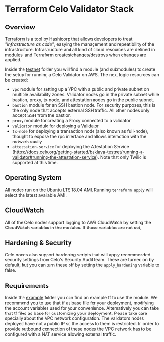 # Terraform Celo Validator Stack

## Overview

[Terraform](https://www.terraform.io) is a tool by Hashicorp that allows developers to treat _"infrastructure as code"_, easying the management and repeatibility of the
infrastructure.
Infrastructure and all kind of cloud resources are defined in modules, and Terraform creates/changes/destroys when changes are applied.

Inside the [testnet](./testnet) folder you will find a module (and submodules) to create the setup for running a Celo Validator on AWS. The next logic resources can be created:

- `vpc` module for setting up a VPC with a public and private subnet on multiple availability zones. Validator nodes go in the private subnet while bastion, proxy, tx-node, and attestation nodes go in the public subnet.
- `bastion` module for an SSH bastion node. For security purposes, this is the only node that accepts external SSH traffic. All other nodes only accept SSH from the bastion.
- `proxy` module for creating a Proxy connected to a validator
- `validator` module for deploying a Validator
- `tx-node` for deploying a transaction node (also known as full-node), thought to expose the rpc interface and allows interaction with the network easily
- `attestation-service` for deploying the Attestation Service (https://docs.celo.org/getting-started/baklava-testnet/running-a-validator#running-the-attestation-service). Note that only Twilio is supported at this time.

## Operating System

All nodes run on the Ubuntu LTS 18.04 AMI. Running `terraform apply` will select the latest available AMI.

## CloudWatch

All of the Celo nodes support logging to AWS CloudWatch by setting the CloudWatch variables in the modules. If these variables are not set, 

## Hardening & Security

Celo nodes also support hardening scripts that will apply recommended security settings from Celo's Security Audit team. These are turned on by default, but you can turn these off by setting the `apply_hardening` variable to false.

## Requirements

Inside the [example](./example) folder you can find an example tf to use the module. We recommend you to use that tf as base file for your deployment, modifying the account variables used for your convenience.
Alternatively you can take that tf files as base for customizing your deployment. Please take care specially about the VPC network configuration. The validators nodes deployed have not a public IP so the access to them is restricted. In order to provide outbound connection of these nodes the VPC network has to be configured with a NAT service allowing external traffic.
